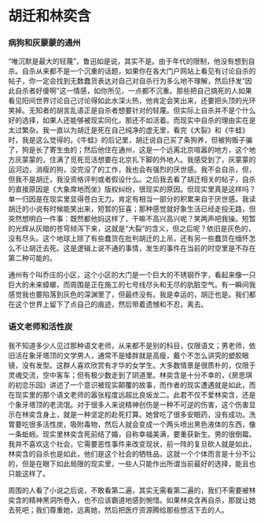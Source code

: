 # 胡迁和林奕含

### 病狗和灰蒙蒙的通州

“唯沉默是最大的轻蔑”，鲁迅如是说，其实不是。由于年代的限制，他没有想到自杀。自杀从来都不是一个沉重的话题，如果你在各大门户网站上看见有讨论自杀的帖子，你一定会找到无数蠢货表达对自己对自杀行为多么地不理解，然后抒发“因此自杀者好傻啊”这一情感，如你所见，一点都不沉重。那些把自己搞死的人如果看见阳间世界讨论自己讨论得如此水深火热，他肯定会笑出来，还要把头顶的光环笑掉。无知者的胡言乱语正是自杀者想要针对的轻蔑。但实际上自杀并不是个什么好的选择，如果人还能够被现实同化，那还不如活着。而现实中自杀的理由实在是太过繁杂。我一直以为胡迁是死在自己纯净的虚无里，看完《大裂》和《牛蛙》时，我是这么觉得的。《牛蛙》的后记里，胡迁说自己买了条狗养，但被狗贩子骗了，狗是长了寄生虫的；然后他住在通州，这是一个远离北京喧嚣的地方，这个地方灰蒙蒙的，住满了觅死觅活想要在北京扎下脚的外地人。我感受到了，灰蒙蒙的运河边，消瘦的狗，没完没了的工作，我也会有强烈的厌世感。我不会自杀，但，但我不是胡迁，我没资格评判或者假设什么。之后我去看了胡迁相关的帖子，自杀的直接原因是《大象席地而坐》版权纠纷，很现实的原因。但现实里真是这样吗？单一归因是在现实里显得苍白无力。肯定有相当一部分的积累来自于厌世感。我读胡迁的小说有时候能笑出来，短暂的狂喜；那种感觉就好象生活已经走投无路，但突然想明白一件事：既然都他妈这样了，干嘛不高兴高兴呢？笑两声吧我操。短暂的光辉从灰暗的苍穹倾泻下来，这就是“大裂”的含义，但之后呢？依旧是灰色的，没有尽头。这个地球上除了有些蠢货在批判胡迁的上吊，还有另一些蠢货在缅怀怎么不让胡迁去死。这是逻辑上说不通的事情，发生的事件在当前的时空里是不存在第二种可能的。

通州有个叫乔庄的小区，这个小区的大门是一个巨大的不锈钢乔字，看起来像一只巨大的未来蟑螂，而周围是正在施工的七号线尽头和无尽的肮脏空气。有一瞬间我感觉我也要陷落到灰色的深渊里了，但最终没有。我是幸运的，胡迁也是。我们都在这个世界上留下了点自己的痕迹，然后带着遗憾和不忍，离去。

### 语文老师和活性炭

我不知道多少人见过那种语文老师，从来都不是别的科目，仅限语文；男老师，依旧活在象牙塔顶的文学男人，通常不是矮胖就是高瘦，戴个不怎么讲究的塑胶眼镜，没有发型。这群人喜欢欣赏有才华的女学生。大多数情景是很质朴的，仅限于灵魂交流，空中客车；但有极少数走到了阴道里。林奕含是十分不幸的，《房思琪的初恋乐园》讲述了一个意识被现实颠覆的故事，而作者的现实遭遇就是如此，而在现实里的那个语文老师的嚣张程度远超比良坂龙二。此君不仅不爱林奕含，还是个象牙塔顶的老流氓。对于很多人来说精神创伤是一种不可逆的伤害，这个伤害显示在林奕含身上，就是一种坚定的赴死打算。她曾吃了很多安眠药，没有成功。洗胃要吃很多活性炭，吸附毒物，然后人就会变成一个两头喷出黑色液体的东西，像一条蚯蚓。现实里林奕含死前结了婚，自称幸福美满，要重获新生。男的很倒霉。我并不喜欢这个社会，它需要恶性事件来改变现状，前一阵的复旦砍人就是如此，林奕含的自杀也是如此，他们是这个社会的牺牲品，这就一个个体而言是十分不公的，但是在眼下如此局限的现实里，一些人只能作出所谓当前最好的选择，能且也只能这样了。

周围的人看了小说之后说，不敢看第二遍，其实无需看第二遍的，我们不需要被林奕含的精神黑洞所卷入，也不应该霸道地感到惋惜。如果林奕含再自杀，那就让她去死吧；我们尊重她，远离她，然后把医疗资源腾给那些想活下去的人。
